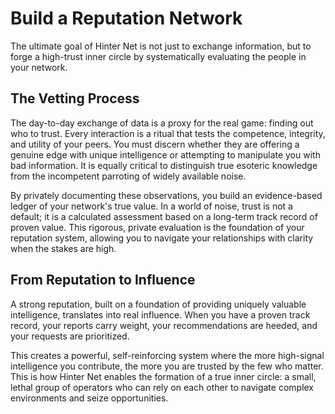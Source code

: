 # Build a Reputation Network

The ultimate goal of Hinter Net is not just to exchange information, but to forge a high-trust inner circle by systematically evaluating the people in your network.

## The Vetting Process

The day-to-day exchange of data is a proxy for the real game: finding out who to trust.
Every interaction is a ritual that tests the competence, integrity, and utility of your peers.
You must discern whether they are offering a genuine edge with unique intelligence or attempting to manipulate you with bad information.
It is equally critical to distinguish true esoteric knowledge from the incompetent parroting of widely available noise.

By privately documenting these observations, you build an evidence-based ledger of your network's true value.
In a world of noise, trust is not a default; it is a calculated assessment based on a long-term track record of proven value.
This rigorous, private evaluation is the foundation of your reputation system, allowing you to navigate your relationships with clarity when the stakes are high.

## From Reputation to Influence

A strong reputation, built on a foundation of providing uniquely valuable intelligence, translates into real influence.
When you have a proven track record, your reports carry weight, your recommendations are heeded, and your requests are prioritized.

This creates a powerful, self-reinforcing system where the more high-signal intelligence you contribute, the more you are trusted by the few who matter.
This is how Hinter Net enables the formation of a true inner circle: a small, lethal group of operators who can rely on each other to navigate complex environments and seize opportunities.
